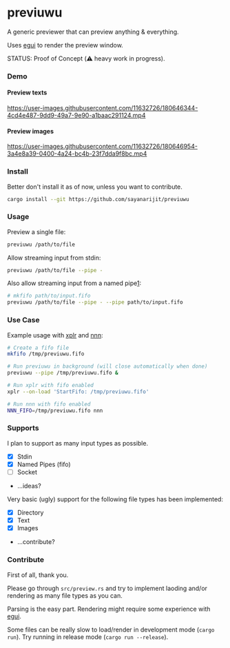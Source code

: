 # previuwu

A generic previewer that can preview anything & everything.

Uses [egui][3] to render the preview window.

STATUS: Proof of Concept (⚠️ heavy work in progress).

### Demo

#### Preview texts

https://user-images.githubusercontent.com/11632726/180646344-4cd4e487-9dd9-49a7-9e90-a1baac291124.mp4

#### Preview images

https://user-images.githubusercontent.com/11632726/180646954-3a4e8a39-0400-4a24-bc4b-23f7dda9f8bc.mp4

### Install

Better don't install it as of now, unless you want to contribute.

```bash
cargo install --git https://github.com/sayanarijit/previuwu
```

### Usage

Preview a single file:

```bash
previuwu /path/to/file
```

Allow streaming input from stdin:

```bash
previuwu /path/to/file --pipe -
```

Also allow streaming input from a named pipe[1]:

```bash
# mkfifo path/to/input.fifo
previuwu /path/to/file --pipe - --pipe path/to/input.fifo
```

### Use Case

Example usage with [xplr][2] and [nnn][4]:

```bash
# Create a fifo file
mkfifo /tmp/previuwu.fifo

# Run previuwu in background (will close automatically when done)
previuwu --pipe /tmp/previuwu.fifo &

# Run xplr with fifo enabled
xplr --on-load 'StartFifo: /tmp/previuwu.fifo'

# Run nnn with fifo enabled
NNN_FIFO=/tmp/previuwu.fifo nnn
```

### Supports

I plan to support as many input types as possible.

- [x] Stdin
- [x] Named Pipes (fifo)
- [ ] Socket
- ...ideas?

Very basic (ugly) support for the following file types has been implemented:

- [x] Directory
- [x] Text
- [x] Images
- ...contribute?

### Contribute

First of all, thank you.

Please go through `src/preview.rs` and try to implement laoding and/or rendering as many file types as you can.

Parsing is the easy part. Rendering might require some experience with [egui][3].

Some files can be really slow to load/render in development mode (`cargo run`). Try running in release mode (`cargo run --release`).

[1]: https://man7.org/linux/man-pages/man7/fifo.7.html
[2]: https://xplr.dev
[3]: https://github.com/emilk/egui
[4]: https://github.com/jarun/nnn
